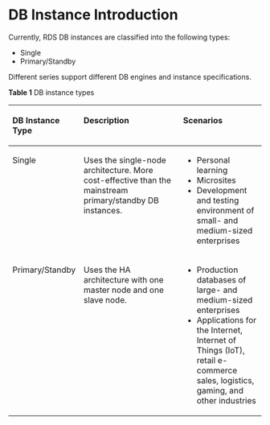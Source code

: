 # DB Instance Introduction<a name="rds_01_0010"></a>

Currently,  RDS  DB instances are classified into the following types:

-   Single
-   Primary/Standby

Different series support different DB engines and instance specifications.

**Table  1**  DB instance types

<a name="table15359933192816"></a>
<table><thead align="left"><tr id="row18406163372818"><th class="cellrowborder" valign="top" width="23.16768323167683%" id="mcps1.2.4.1.1"><p id="p9406153315282"><a name="p9406153315282"></a><a name="p9406153315282"></a><strong id="b2032516170264"><a name="b2032516170264"></a><a name="b2032516170264"></a>DB Instance Type</strong></p>
</th>
<th class="cellrowborder" valign="top" width="42.94570542945706%" id="mcps1.2.4.1.2"><p id="p11406133318280"><a name="p11406133318280"></a><a name="p11406133318280"></a><strong id="b0714929133514"><a name="b0714929133514"></a><a name="b0714929133514"></a>Description</strong></p>
</th>
<th class="cellrowborder" valign="top" width="33.88661133886611%" id="mcps1.2.4.1.3"><p id="p640643311282"><a name="p640643311282"></a><a name="p640643311282"></a><strong id="b107141829133512"><a name="b107141829133512"></a><a name="b107141829133512"></a>Scenarios</strong></p>
</th>
</tr>
</thead>
<tbody><tr id="row1440643352814"><td class="cellrowborder" valign="top" width="23.16768323167683%" headers="mcps1.2.4.1.1 "><p id="p6406153315285"><a name="p6406153315285"></a><a name="p6406153315285"></a>Single</p>
</td>
<td class="cellrowborder" valign="top" width="42.94570542945706%" headers="mcps1.2.4.1.2 "><p id="p18406183319282"><a name="p18406183319282"></a><a name="p18406183319282"></a>Uses the single-node architecture. More cost-effective than the mainstream primary/standby DB instances.</p>
</td>
<td class="cellrowborder" valign="top" width="33.88661133886611%" headers="mcps1.2.4.1.3 "><a name="ul79229111366"></a><a name="ul79229111366"></a><ul id="ul79229111366"><li>Personal learning</li><li>Microsites</li><li>Development and testing environment of small- and medium-sized enterprises</li></ul>
</td>
</tr>
<tr id="row1940683372810"><td class="cellrowborder" valign="top" width="23.16768323167683%" headers="mcps1.2.4.1.1 "><p id="p12406933152811"><a name="p12406933152811"></a><a name="p12406933152811"></a>Primary/Standby</p>
</td>
<td class="cellrowborder" valign="top" width="42.94570542945706%" headers="mcps1.2.4.1.2 "><p id="p140673310286"><a name="p140673310286"></a><a name="p140673310286"></a>Uses the HA architecture with one master node and one slave node.</p>
</td>
<td class="cellrowborder" valign="top" width="33.88661133886611%" headers="mcps1.2.4.1.3 "><a name="ul176571146203517"></a><a name="ul176571146203517"></a><ul id="ul176571146203517"><li>Production databases of large- and medium-sized enterprises</li><li>Applications for the Internet, Internet of Things (IoT), retail e-commerce sales, logistics, gaming, and other industries</li></ul>
</td>
</tr>
</tbody>
</table>

